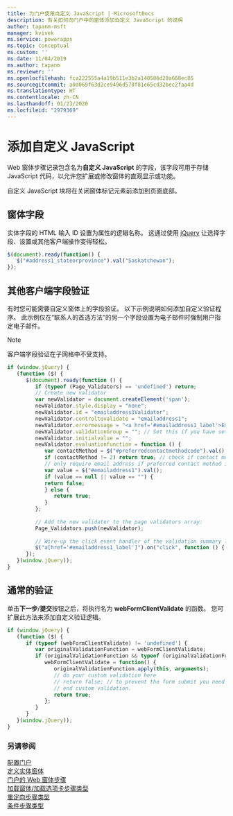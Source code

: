 ```yaml
---
title: 为门户使用自定义 JavaScript | MicrosoftDocs
description: 有关如何向门户中的窗体添加自定义 JavaScript 的说明
author: tapanm-msft
manager: kvivek
ms.service: powerapps
ms.topic: conceptual
ms.custom: ''
ms.date: 11/04/2019
ms.author: tapanm
ms.reviewer: ''
ms.openlocfilehash: fca222555a4a19b511e3b2a140586d20a668ec85
ms.sourcegitcommit: a0d069f63d2ce9496d578f81e65cd32bec2faa4d
ms.translationtype: HT
ms.contentlocale: zh-CN
ms.lasthandoff: 01/23/2020
ms.locfileid: "2979369"
---
```

# <a name="add-custom-javascript"></a>添加自定义 JavaScript

Web 窗体步骤记录包含名为**自定义 JavaScript** 的字段，该字段可用于存储 JavaScript 代码，以允许您扩展或修改窗体的直观显示或功能。

自定义 JavaScript 块将在关闭窗体标记元素前添加到页面底部。

## <a name="form-fields"></a>窗体字段

实体字段的 HTML 输入 ID 设置为属性的逻辑名称。 这通过使用 [jQuery](https://jquery.com/) 让选择字段、设置或其他客户端操作变得轻松。  

```JavaScript
$(document).ready(function() {
   $("#address1_stateorprovince").val("Saskatchewan");
});
```

## <a name="additional-client-side-field-validation"></a>其他客户端字段验证
有时您可能需要自定义窗体上的字段验证。 以下示例说明如何添加自定义验证程序。 此示例仅在“联系人的首选方法”的另一个字段设置为电子邮件时强制用户指定电子邮件。

> [!NOTE]
> 客户端字段验证在子网格中不受支持。

```JavaScript
if (window.jQuery) {
   (function ($) {
      $(document).ready(function () {
         if (typeof (Page_Validators) == 'undefined') return;
         // Create new validator
         var newValidator = document.createElement('span');
         newValidator.style.display = "none";
         newValidator.id = "emailaddress1Validator";
         newValidator.controltovalidate = "emailaddress1";
         newValidator.errormessage = "<a href='#emailaddress1_label'>Email is a required field.</a>";
         newValidator.validationGroup = ""; // Set this if you have set ValidationGroup on the form
         newValidator.initialvalue = "";
         newValidator.evaluationfunction = function () {
            var contactMethod = $("#preferredcontactmethodcode").val();
            if (contactMethod != 2) return true; // check if contact method is not 'Email'.
            // only require email address if preferred contact method is email.
            var value = $("#emailaddress1").val();
            if (value == null || value == "") {
            return false;
            } else {
               return true;
            }
         };
 
         // Add the new validator to the page validators array:
         Page_Validators.push(newValidator);
 
         // Wire-up the click event handler of the validation summary link
         $("a[href='#emailaddress1_label']").on("click", function () { scrollToAndFocus('emailaddress1_label','emailaddress1'); });
      });
   }(window.jQuery));
}
```

## <a name="general-validation"></a>通常的验证

单击**下一步**/**提交**按钮之后，将执行名为 **webFormClientValidate** 的函数。 您可扩展此方法来添加自定义验证逻辑。

```JavaScript
if (window.jQuery) {
   (function ($) {
      if (typeof (webFormClientValidate) != 'undefined') {
         var originalValidationFunction = webFormClientValidate;
         if (originalValidationFunction && typeof (originalValidationFunction) == "function") {
            webFormClientValidate = function() {
               originalValidationFunction.apply(this, arguments);
               // do your custom validation here
               // return false; // to prevent the form submit you need to return false
               // end custom validation.
               return true;
            };
         }
      }
   }(window.jQuery));
}
```
### <a name="see-also"></a>另请参阅

[配置门户](configure-portal.md)  
[定义实体窗体](entity-forms.md)  
[门户的 Web 窗体步骤](web-form-steps.md)  
[加载窗体/加载选项卡步骤类型](load-form-step.md)  
[重定向步骤类型](add-redirect-step.md)  
[条件步骤类型](add-conditional-step.md)
